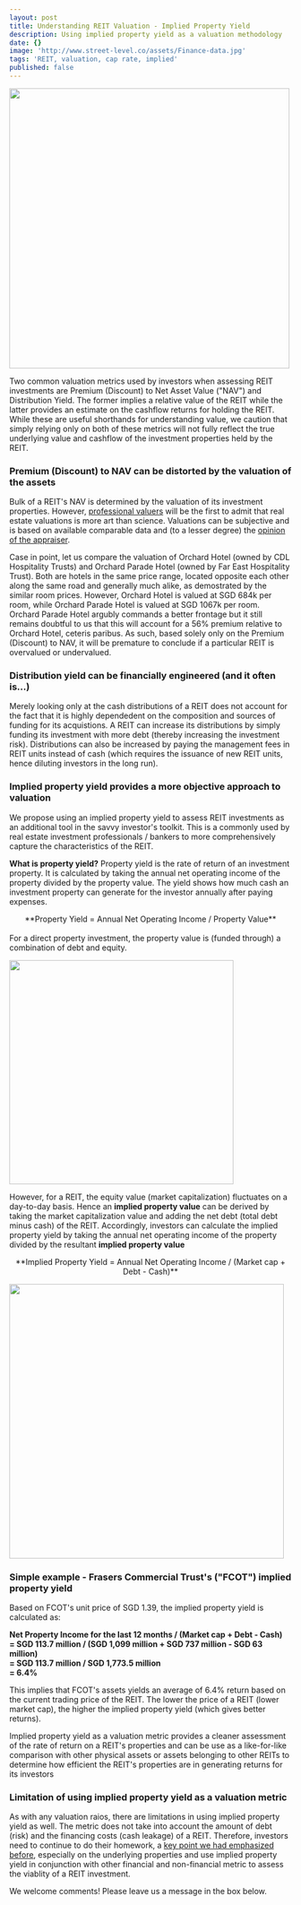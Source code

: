 ```yaml
---
layout: post
title: Understanding REIT Valuation - Implied Property Yield
description: Using implied property yield as a valuation methodology
date: {}
image: 'http://www.street-level.co/assets/Finance-data.jpg'
tags: 'REIT, valuation, cap rate, implied'
published: false
---
```


<img src="http://www.street-level.co/assets/Finance-data.jpg" width="500px"><br>

Two common valuation metrics used by investors when assessing REIT investments are Premium (Discount) to Net Asset Value ("NAV") and Distribution Yield. The former implies a relative value of the REIT while the latter provides an estimate on the cashflow returns for holding the REIT. While these are useful shorthands for understanding value, we caution that simply relying only on both of these metrics will not fully reflect the true underlying value and cashflow of the investment properties held by the REIT. <!--more-->

### Premium (Discount) to NAV can be distorted by the valuation of the assets
Bulk of a REIT's NAV is determined by the valuation of its investment properties. However, [professional valuers](http://www.sisv.org.sg/) will be the first to admit that real estate valuations is more art than science. Valuations can be subjective and is based on available comparable data and (to a lesser degree) the [opinion of the appraiser](http://www.wongpartnership.com/index.php/files/download/2294).

Case in point, let us compare the valuation of Orchard Hotel (owned by CDL Hospitality Trusts) and Orchard Parade Hotel (owned by Far East Hospitality Trust). Both are hotels in the same price range, located opposite each other along the same road and generally much alike, as demostrated by the similar room prices. However, Orchard Hotel is valued at SGD 684k per room, while Orchard Parade Hotel is valued at SGD 1067k per room. Orchard Parade Hotel argubly commands a better frontage but it still remains doubtful to us that this will account for a 56% premium relative to Orchard Hotel, ceteris paribus. As such, based solely only on the Premium (Discount) to NAV, it will be premature to conclude if a particular REIT is overvalued or undervalued.

### Distribution yield can be financially engineered (and it often is...)
Merely looking only at the cash distributions of a REIT does not account for the fact that it is highly dependedent on the composition and sources of funding for its acquistions. A REIT can increase its distributions by simply funding its investment with more debt (thereby increasing the investment risk). Distributions can also be increased by paying the management fees in REIT units instead of cash (which requires the issuance of new REIT units, hence diluting investors in the long run).

### Implied property yield provides a more objective approach to valuation
We propose using an implied property yield to assess REIT investments as an additional tool in the savvy investor's toolkit. This is a commonly used by real estate investment professionals / bankers to more comprehensively capture the characteristics of the REIT.

**What is property yield?**
Property yield is the rate of return of an investment property. It is calculated by taking the annual net operating income of the property divided by the property value. The yield shows how much cash an investment property can generate for the investor annually after paying expenses.

<center>**Property Yield = Annual Net Operating Income / Property Value**<br><br></center>
For a direct property investment, the property value is (funded through) a combination of debt and equity.<br>

<img src="http://www.street-level.co/assets/Property-value.png" width="400px"><br>

However, for a REIT, the equity value (market capitalization) fluctuates on a day-to-day basis. Hence an **implied property value** can be derived by taking the market capitalization value and adding the net debt (total debt minus cash) of the REIT. Accordingly, investors can calculate the implied property yield by taking the annual net operating income of the property divided by the resultant **implied property value**<br>

<center>**Implied Property Yield = Annual Net Operating Income / (Market cap + Debt - Cash)**<br></center>

<img src="http://www.street-level.co/assets/Implied-property-value.png" width="490px"><br>

### Simple example - Frasers Commercial Trust's ("FCOT") implied property yield

Based on FCOT's unit price of SGD 1.39, the implied property yield is calculated as:<br>

**Net Property Income for the last 12 months / (Market cap + Debt - Cash)**<br>
**= SGD 113.7 million / (SGD 1,099 million + SGD 737 million - SGD 63 million)**<br>
**= SGD 113.7 million / SGD 1,773.5 million**<br>
**= 6.4%**<br>

This implies that FCOT's assets yields an average of 6.4% return based on the current trading price of the REIT. The lower the price of a REIT (lower market cap), the higher the implied property yield (which gives better returns). 

Implied property yield as a valuation metric provides a cleaner assessment of the rate of return on a REIT's properties and can be use as a like-for-like comparison with other physical assets or assets belonging to other REITs to determine how efficient the REIT's properties are in generating returns for its investors

### Limitation of using implied property yield as a valuation metric
As with any valuation raios, there are limitations in using implied property yield as well. The metric does not take into account the amount of debt (risk) and the financing costs (cash leakage) of a REIT. Therefore, investors need to continue to do their homework, a [key point we had emphasized before](http://www.street-level.co/2016/09/30/which-hotel-reit-to-invest-in.html), especially on the underlying properties and use implied property yield in conjunction with other financial and non-financial metric to assess the viablity of a REIT investment. 

We welcome comments! Please leave us a message in the box below.